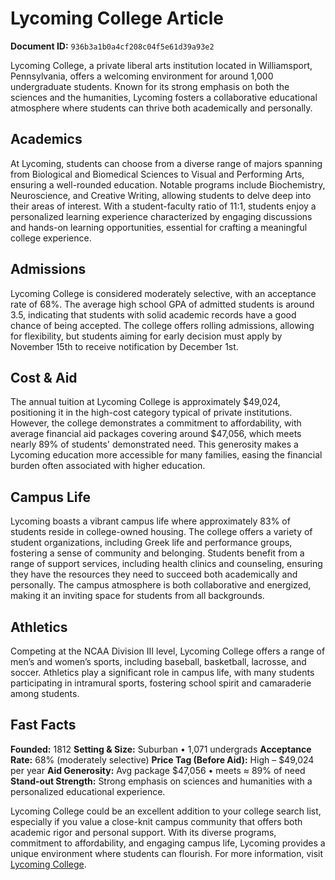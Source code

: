 # Lycoming College Article

**Document ID:** `936b3a1b0a4cf208c04f5e61d39a93e2`

Lycoming College, a private liberal arts institution located in Williamsport, Pennsylvania, offers a welcoming environment for around 1,000 undergraduate students. Known for its strong emphasis on both the sciences and the humanities, Lycoming fosters a collaborative educational atmosphere where students can thrive both academically and personally.

## Academics
At Lycoming, students can choose from a diverse range of majors spanning from Biological and Biomedical Sciences to Visual and Performing Arts, ensuring a well-rounded education. Notable programs include Biochemistry, Neuroscience, and Creative Writing, allowing students to delve deep into their areas of interest. With a student-faculty ratio of 11:1, students enjoy a personalized learning experience characterized by engaging discussions and hands-on learning opportunities, essential for crafting a meaningful college experience.

## Admissions
Lycoming College is considered moderately selective, with an acceptance rate of 68%. The average high school GPA of admitted students is around 3.5, indicating that students with solid academic records have a good chance of being accepted. The college offers rolling admissions, allowing for flexibility, but students aiming for early decision must apply by November 15th to receive notification by December 1st.

## Cost & Aid
The annual tuition at Lycoming College is approximately $49,024, positioning it in the high-cost category typical of private institutions. However, the college demonstrates a commitment to affordability, with average financial aid packages covering around $47,056, which meets nearly 89% of students' demonstrated need. This generosity makes a Lycoming education more accessible for many families, easing the financial burden often associated with higher education.

## Campus Life
Lycoming boasts a vibrant campus life where approximately 83% of students reside in college-owned housing. The college offers a variety of student organizations, including Greek life and performance groups, fostering a sense of community and belonging. Students benefit from a range of support services, including health clinics and counseling, ensuring they have the resources they need to succeed both academically and personally. The campus atmosphere is both collaborative and energized, making it an inviting space for students from all backgrounds.

## Athletics
Competing at the NCAA Division III level, Lycoming College offers a range of men’s and women’s sports, including baseball, basketball, lacrosse, and soccer. Athletics play a significant role in campus life, with many students participating in intramural sports, fostering school spirit and camaraderie among students.

## Fast Facts
**Founded:** 1812
**Setting & Size:** Suburban • 1,071 undergrads
**Acceptance Rate:** 68% (moderately selective)
**Price Tag (Before Aid):** High – $49,024 per year
**Aid Generosity:** Avg package $47,056 • meets ≈ 89% of need
**Stand-out Strength:** Strong emphasis on sciences and humanities with a personalized educational experience.

Lycoming College could be an excellent addition to your college search list, especially if you value a close-knit campus community that offers both academic rigor and personal support. With its diverse programs, commitment to affordability, and engaging campus life, Lycoming provides a unique environment where students can flourish. For more information, visit [Lycoming College](https://www.petersons.com/college-search/lycoming-college-000_10002518.aspx).
